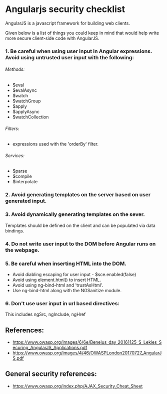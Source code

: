 # Angularjs security checklist

AngularJS is a javascript framework for building web clients.

Given below is a list of things you could keep in mind that would help write more secure client-side code with AngularJS.

### 1. Be careful when using user input in  Angular expressions. Avoid using untrusted user input with the following:

###### Methods:
- $eval
- $evalAsync
- $watch
- $watchGroup
- $apply
- $applyAsync
- $watchCollection

###### Filters:
- expressions used with the 'orderBy' filter.

###### Services:
- $parse
- $compile
- $interpolate


### 2. Avoid generating templates on the server based on user generated input.


### 3. Avoid dynamically generating templates on the sever. 
Templates should be defined on the client and can be populated via data bindings.


### 4. Do not write user input to the DOM before Angular runs on the webpage.

### 5. Be careful when inserting HTML into the DOM.
- Avoid diabling escaping for user input - $sce.enabled(false)
- Avoid using element.html() to insert HTML.
- Avoid using ng-bind-html and 'trustAsHtml'.
- Use ng-bind-html along with the NGSanitize module.

### 6. Don't use user input in url based directives:
This includes ngSrc, ngInclude, ngHref


References:
--------------
- https://www.owasp.org/images/6/6e/Benelus_day_20161125_S_Lekies_Securing_AngularJS_Applications.pdf
- https://www.owasp.org/images/4/46/OWASPLondon20170727_AngularJS.pdf

General security references:
-------------------------------
- https://www.owasp.org/index.php/AJAX_Security_Cheat_Sheet
